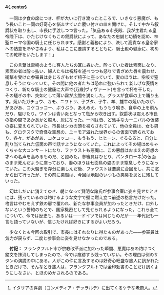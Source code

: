 #### 4{.center}

　一同は夕食の席につき、杯が大いに行き渡ったところで、いきなり悪魔が、もう長いこと一同の好奇心を悩ませていた覆い付きの皿を開けた。そして中から叙爵状を取り出し、市長に手渡しつつ言った。「気品ある市長殿、我が主君たる皇帝陛下は、かたじけなくもこの叙爵状によって、あなたの忠誠と功績を認め、神聖ローマ帝国の騎士に任じられます。感謝と義務により、決して高貴なる皇帝家への熱意を冷やさぬよう、私はここに要請するとともに、騎士殿の健康に、初めての乾杯をいたします！」

　この言葉は雷鳴のように客人たちの耳に轟いた。酔っていた者は素面になり、素面の者は酔っ払い、婦人たちは祝辞を述べつつも怒りで青ざめた唇を震わせ、衝撃を受けた参審員は身じろぎもせず椅子に座っていて、妻のほうは、空咳で窒息しそうになっていた。その間に他の者たちは恐れに強いられて楽しげな表情をつくり、新たな騎士の健康に大声で{万歳|ヴィヴァート}を言って杯を干した。その騒ぎの中、突如として薄い霧が広間を満たした。グラスが食卓の上で踊り出す。焼いたガチョウ、カモ、ニワトリ、子ブタ、子牛、羊、雄牛の焼いたのが、があがあ、コケコッコー、ぶうぶう、あえめえ、もうもう鳴き、食卓の上を飛んだり、駆けたり。ワインは青い炎となって瓶から吹き出す。叙爵状は震える市長の指の間であかあかと燃え、灰になった。一同は皆、ど派手なカーニバルの仮装の姿に変えられていた。市長はシカの頭を被らされていて、他の全員は、女も男も、グロテスクで奇怪な空想の、ユーモア溢れた世界からの仮面で飾られており、各々、があがあ、コケコッコー、もうもう、ヒヒーン、ぐるるると、自分に割り当てられた仮面の声で話すようになっていた。これによってその場はめちゃくちゃな大コンサートになり、ファウストも悪魔に、この悪戯はおまえの奇想の才への名声を高めるものだ、と認めた。参審員はひとり、パンタローネ[^1]の仮面のまま死んだように座っており、妻のほうは七面鳥の姿のまま窒息しそうになっていた。この大騒ぎを存分に楽しんだ後、ファウストは悪魔に合図をし、共に窓から出て行ったが、その前に悪魔は、今回は地獄のいつもの悪臭をあとに残していった。
[^1]:イタリアの喜劇（コンメディア・デッラルテ）に出てくるケチな老商人。

　幻はしだいに消えてゆき、朝になって賢明な諸氏が参事会室に姿を見せたときには、残っているのは灼けるような文字で壁に燃え立つ前述の格言だけだった。格言はやむをえず鉄の扉で覆われ、新たな参事会員が加わったときだけ、口外しないという誓約のもとで、国家機密として見せられるようになった。これら全てについて、今では歴史も、あるいは――ドイツでは同じものだが――年代記も一言も語っていないが、信じたければ好きにするがよいだろう。

　少なくとも今回の取引で、市長にはそれなりに得たものがあった――参審員は気力が戻らず、二度と参事会に姿を見せなかったのである。

　**付記：** フランクフルト市が宗教改革派に加わった瞬間、悪魔はあの灼けつく銘文を抹消してしまったので、今では痕跡すら残っていない。その理由は例のサタンの演説の中にある。人がこの件に言及するのは好奇心旺盛な旅人に訊かれたときだけで、そんなとき旅人は、フランクフルトでは金印勅書のことだけ訊くようにしなさい、とほのめかされるのである。
